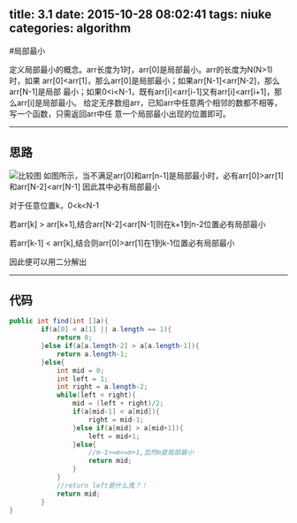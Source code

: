 title: 3.1
date: 2015-10-28 08:02:41
tags: niuke
categories: algorithm
---
#局部最小 

定义局部最小的概念。arr长度为1时，arr[0]是局部最小。arr的长度为N(N>1)时，如果
arr[0]<arr[1]，那么arr[0]是局部最小；如果arr[N-1]<arr[N-2]，那么arr[N-1]是局部
最小；如果0<i<N-1，既有arr[i]<arr[i-1]又有arr[i]<arr[i+1]，那么arr[i]是局部最小。
给定无序数组arr，已知arr中任意两个相邻的数都不相等，写一个函数，只需返回arr中任
意一个局部最小出现的位置即可。

<!--more-->
---
## 思路

![比较图](http://7xilc8.com1.z0.glb.clouddn.com/3.1.png "比较图")
如图所示，当不满足arr[0]和arr[n-1]是局部最小时，必有arr[0]>arr[1]和arr[N-2]<arr[N-1]
因此其中必有局部最小

对于任意位置k，0<k<N-1

若arr[k] > arr[k+1],结合arr[N-2]<arr[N-1]则在k+1到n-2位置必有局部最小

若arr[k-1] < arr[k],结合则arr[0]>arr[1]在1到k-1位置必有局部最小

因此便可以用二分解出

---
## 代码
```java
public int find(int []a){
		if(a[0] < a[1] || a.length == 1){
			return 0;
		}else if(a[a.length-2] > a[a.length-1]){
			return a.length-1;
		}else{
			int mid = 0;
			int left = 1;
			int right = a.length-2;
			while(left < right){
				mid = (left + right)/2;
				if(a[mid-1] < a[mid]){
					right = mid-1;
				}else if(a[mid] > a[mid+1]){
					left = mid+1;
				}else{
					//m-1>=m<=m+1,显然m是局部最小
					return mid;
				}
			}
			//return left是什么鬼？！
			return mid;
		}
}
```


